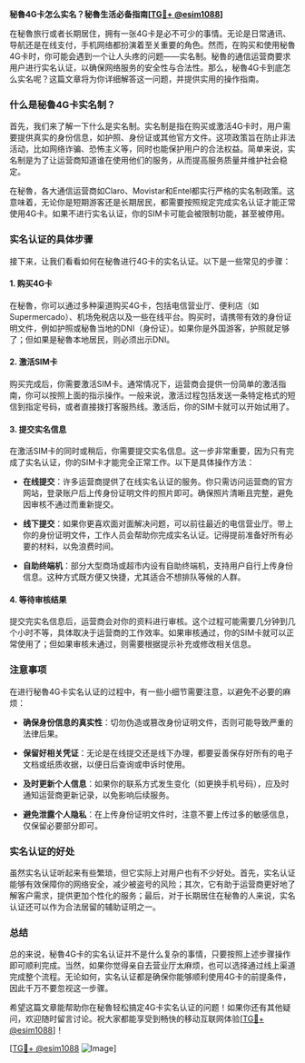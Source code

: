 **秘魯4G卡怎么实名？秘魯生活必备指南[[TG💪+ @esim1088](https://t.me/s/esim1088)]**

在秘魯旅行或者长期居住，拥有一张4G卡是必不可少的事情。无论是日常通讯、导航还是在线支付，手机网络都扮演着至关重要的角色。然而，在购买和使用秘魯4G卡时，你可能会遇到一个让人头疼的问题——实名制。秘魯的通信运营商要求用户进行实名认证，以确保网络服务的安全性与合法性。那么，秘魯4G卡到底怎么实名呢？这篇文章将为你详细解答这一问题，并提供实用的操作指南。

### 什么是秘魯4G卡实名制？

首先，我们来了解一下什么是实名制。实名制是指在购买或激活4G卡时，用户需要提供真实的身份信息，如护照、身份证或其他官方文件。这项政策旨在防止非法活动，比如网络诈骗、恐怖主义等，同时也能保护用户的合法权益。简单来说，实名制是为了让运营商知道谁在使用他们的服务，从而提高服务质量并维护社会稳定。

在秘魯，各大通信运营商如Claro、Movistar和Entel都实行严格的实名制政策。这意味着，无论你是短期游客还是长期居民，都需要按照规定完成实名认证才能正常使用4G卡。如果不进行实名认证，你的SIM卡可能会被限制功能，甚至被停用。

### 实名认证的具体步骤

接下来，让我们看看如何在秘魯进行4G卡的实名认证。以下是一些常见的步骤：

#### 1. 购买4G卡
在秘魯，你可以通过多种渠道购买4G卡，包括电信营业厅、便利店（如Supermercado）、机场免税店以及一些在线平台。购买时，请携带有效的身份证明文件，例如护照或秘魯当地的DNI（身份证）。如果你是外国游客，护照就足够了；但如果是秘魯本地居民，则必须出示DNI。

#### 2. 激活SIM卡
购买完成后，你需要激活SIM卡。通常情况下，运营商会提供一份简单的激活指南，你可以按照上面的指示操作。一般来说，激活过程包括发送一条特定格式的短信到指定号码，或者直接拨打客服热线。激活后，你的SIM卡就可以开始试用了。

#### 3. 提交实名信息
在激活SIM卡的同时或稍后，你需要提交实名信息。这一步非常重要，因为只有完成了实名认证，你的SIM卡才能完全正常工作。以下是具体操作方法：

- **在线提交**：许多运营商提供了在线实名认证的服务。你只需访问运营商的官方网站，登录账户后上传身份证明文件的照片即可。确保照片清晰且完整，避免因审核不通过而重新提交。
  
- **线下提交**：如果你更喜欢面对面解决问题，可以前往最近的电信营业厅。带上你的身份证明文件，工作人员会帮助你完成实名认证。记得提前准备好所有必要的材料，以免浪费时间。

- **自助终端机**：部分大型商场或超市内设有自助终端机，支持用户自行上传身份信息。这种方式既方便又快捷，尤其适合不想排队等候的人群。

#### 4. 等待审核结果
提交完实名信息后，运营商会对你的资料进行审核。这个过程可能需要几分钟到几个小时不等，具体取决于运营商的工作效率。如果审核通过，你的SIM卡就可以正常使用了；但如果审核未通过，则需要根据提示补充或修改相关信息。

### 注意事项

在进行秘魯4G卡实名认证的过程中，有一些小细节需要注意，以避免不必要的麻烦：

- **确保身份信息的真实性**：切勿伪造或篡改身份证明文件，否则可能导致严重的法律后果。
  
- **保留好相关凭证**：无论是在线提交还是线下办理，都要妥善保存好所有的电子文档或纸质收据，以便日后查询或申诉时使用。

- **及时更新个人信息**：如果你的联系方式发生变化（如更换手机号码），应及时通知运营商更新记录，以免影响后续服务。

- **避免泄露个人隐私**：在上传身份证明文件时，注意不要上传过多的敏感信息，仅保留必要部分即可。

### 实名认证的好处

虽然实名认证听起来有些繁琐，但它实际上对用户也有不少好处。首先，实名认证能够有效保障你的网络安全，减少被盗号的风险；其次，它有助于运营商更好地了解客户需求，提供更加个性化的服务；最后，对于长期居住在秘魯的人来说，实名认证还可以作为合法居留的辅助证明之一。

### 总结

总的来说，秘魯4G卡的实名认证并不是什么复杂的事情，只要按照上述步骤操作即可顺利完成。当然，如果你觉得亲自去营业厅太麻烦，也可以选择通过线上渠道完成整个流程。无论如何，实名认证都是确保你能够顺利使用4G卡的前提条件，因此千万不要忽视这一步骤。

希望这篇文章能帮助你在秘魯轻松搞定4G卡实名认证的问题！如果你还有其他疑问，欢迎随时留言讨论。祝大家都能享受到畅快的移动互联网体验[[TG💪+ @esim1088](https://t.me/s/esim1088)]！

[[TG💪+ @esim1088](https://t.me/s/esim1088) ![Image](https://i.postimg.cc/4NQfJmqS/Snipaste-2025-05-13-00-14-12.png)]